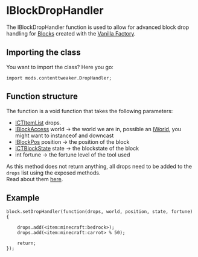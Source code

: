 # IBlockDropHandler

The IBlockDropHandler function is used to allow for advanced block drop handling for [Blocks](/Mods/ContentTweaker/Vanilla/Creatable_Content/Block/) created with the [Vanilla Factory](/Mods/ContentTweaker/Vanilla/Creatable_Content/VanillaFactory/).

## Importing the class
You want to import the class? Here you go:
```zenscript
import mods.contenttweaker.DropHandler;
```


## Function structure
The function is a void function that takes the following parameters:

- [ICTItemList](/Mods/ContentTweaker/Vanilla/Types/Drops/ICTItemList/) drops.
- [IBlockAccess](/Vanilla/World/IBlockAccess/) world -> the world we are in, possible an [IWorld](/Mods/ContentTweaker/Vanilla/Types/World/IWorld/), you might want to instanceof and downcast
- [IBlockPos](/Vanilla/World/IBlockPos/) position -> the position of the block
- [ICTBlockState](/Mods/ContentTweaker/Vanilla/Types/Block/ICTBlockState/) state -> the blockstate of the block
- int fortune -> the fortune level of the tool used

As this method does not return anything, all drops need to be added to the `drops` list using the exposed methods.  
Read about them [here](/Mods/ContentTweaker/Vanilla/Types/Drops/ICTItemList/).

## Example

```zenscript
block.setDropHandler(function(drops, world, position, state, fortune) {
	
	drops.add(<item:minecraft:bedrock>);
	drops.add(<item:minecraft:carrot> % 50);

	return;
});
```
